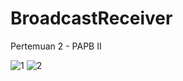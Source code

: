 # BroadcastReceiver
Pertemuan 2 - PAPB II

![1](https://user-images.githubusercontent.com/61041484/108036830-508a8900-706b-11eb-9f3f-905b5090359e.png)
![2](https://user-images.githubusercontent.com/61041484/108036841-53857980-706b-11eb-8779-7bcb1cd62930.png)
